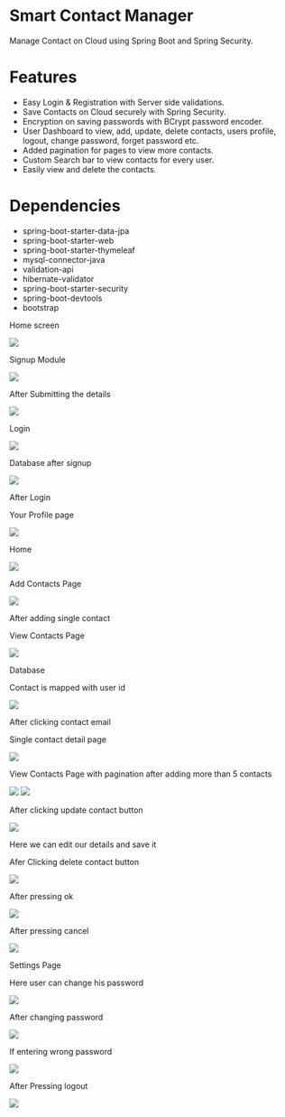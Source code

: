 # Smart Contact Manager 
Manage Contact on Cloud using Spring Boot and Spring Security.

# Features
  - Easy Login & Registration with Server side validations.
  - Save Contacts on Cloud securely with Spring Security.
  - Encryption on saving passwords with BCrypt password encoder.
  - User Dashboard to view, add, update, delete contacts, users profile, logout, change password, forget password etc.
  - Added pagination for pages to view more contacts. 
  - Custom Search bar to view contacts for every user.
  - Easily view and delete the contacts.
  
 # Dependencies
  - spring-boot-starter-data-jpa
  - spring-boot-starter-web
  - spring-boot-starter-thymeleaf
  - mysql-connector-java
  - validation-api
  - hibernate-validator
  - spring-boot-starter-security
  - spring-boot-devtools
  - bootstrap


Home screen

![](Aspose.Words.86ef50e9-1c97-476a-bfb2-c5aea39582c8.001.png)

Signup Module

![](Aspose.Words.86ef50e9-1c97-476a-bfb2-c5aea39582c8.002.png)

After Submitting the details

![](Aspose.Words.86ef50e9-1c97-476a-bfb2-c5aea39582c8.003.png)

Login 

![](Aspose.Words.86ef50e9-1c97-476a-bfb2-c5aea39582c8.004.png)

Database after signup

![](Aspose.Words.86ef50e9-1c97-476a-bfb2-c5aea39582c8.005.png)

After Login








Your Profile page



![](https://github.com/avaibhav54/smartContactManager/blob/master/WhatsApp%20Image%202021-10-03%20at%204.09.33%20AM.jpeg)


Home

![](Aspose.Words.86ef50e9-1c97-476a-bfb2-c5aea39582c8.006.png)

Add Contacts Page

![](https://github.com/avaibhav54/smartContactManager/blob/master/WhatsApp%20Image%202021-10-03%20at%204.10.41%20AM.jpeg)

After adding single contact

View Contacts Page

![](Aspose.Words.86ef50e9-1c97-476a-bfb2-c5aea39582c8.007.png)

Database

Contact is mapped with user id

![](Aspose.Words.86ef50e9-1c97-476a-bfb2-c5aea39582c8.008.png)

After clicking contact email 

Single contact detail page

![](Aspose.Words.86ef50e9-1c97-476a-bfb2-c5aea39582c8.009.png)

View Contacts Page with pagination after adding more than 5 contacts

![](Aspose.Words.86ef50e9-1c97-476a-bfb2-c5aea39582c8.010.png) ![](https://github.com/avaibhav54/smartContactManager/blob/master/WhatsApp%20Image%202021-10-03%20at%204.14.39%20AM.jpeg)

After clicking update contact button

![](https://github.com/avaibhav54/smartContactManager/blob/master/WhatsApp%20Image%202021-10-03%20at%204.15.59%20AM.jpeg)

Here we can edit our details and save it

Afer Clicking delete contact button

![](Aspose.Words.86ef50e9-1c97-476a-bfb2-c5aea39582c8.011.png)

After pressing ok

![](https://github.com/avaibhav54/smartContactManager/blob/master/WhatsApp%20Image%202021-10-03%20at%204.17.28%20AM.jpeg)

After pressing cancel

![](Aspose.Words.86ef50e9-1c97-476a-bfb2-c5aea39582c8.012.png)


Settings Page

Here user can change his password

![](Aspose.Words.86ef50e9-1c97-476a-bfb2-c5aea39582c8.013.png)

After changing password

![](https://github.com/avaibhav54/smartContactManager/blob/master/WhatsApp%20Image%202021-10-03%20at%204.20.00%20AM.jpeg)

If entering wrong password

![](Aspose.Words.86ef50e9-1c97-476a-bfb2-c5aea39582c8.014.png)

After Pressing logout

![](https://github.com/avaibhav54/smartContactManager/blob/master/WhatsApp%20Image%202021-10-03%20at%204.19.11%20AM.jpeg)

